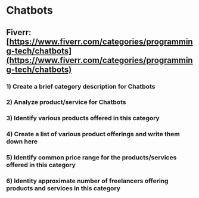 # Chatbots
## Fiverr: [https://www.fiverr.com/categories/programming-tech/chatbots](https://www.fiverr.com/categories/programming-tech/chatbots)
### 1) Create a brief category description for Chatbots
### 2) Analyze product/service for Chatbots
### 3) Identify various products offered in this category
### 4) Create a list of various product offerings and write them down here
### 5) Identify common price range for the products/services offered in this category
### 6) Identity approximate number of freelancers offering products and services in this category
